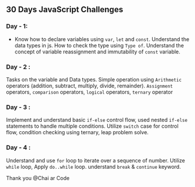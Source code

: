 ## 30 Days JavaScript Challenges

### Day - 1:

- Know how to declare variables using `var`, `let` and `const`. Understand the data types in js. How to check the type using `Type of`. Understand the concept of variable reassignment and immutability of `const` variable.

### Day - 2 :

Tasks on the variable and Data types. Simple operation using `Arithmetic` operators (addition, subtract, multiply, divide, remainder). `Assignment` operators, `comparison` operators, `logical` operators, `ternary` operator

### Day - 3 :

Implement and understand basic `if-else` control flow, used nested `if-else` statements to handle multiple conditions. Utilize `switch` case for control flow, condition checking using ternary, leap problem solve.

### Day - 4 :

Understand and use `for` loop to iterate over a sequence of number. Utilize `while` loop, Apply `do..while` loop. understand `break` & `continue` keyword.

Thank you @Chai ar Code
